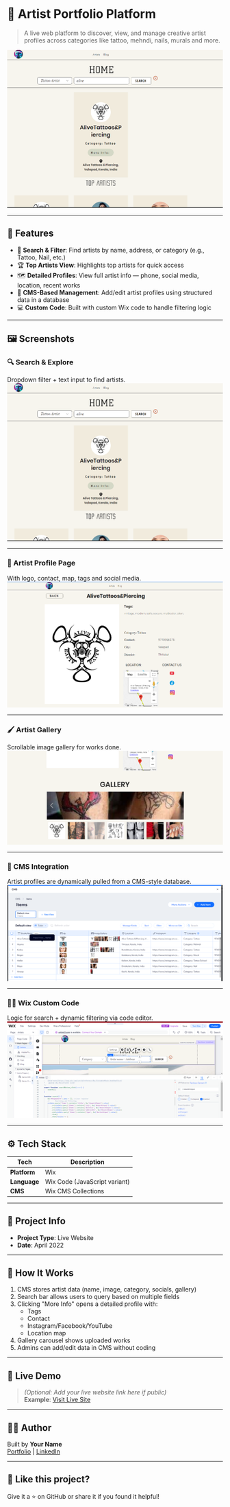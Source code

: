 # 🎨 Artist Portfolio Platform

> A live web platform to discover, view, and manage creative artist profiles across categories like tattoo, mehndi, nails, murals and more.

![Banner](./assets/artist-listing.png)

---

## 🌟 Features

- 🔎 **Search & Filter**: Find artists by name, address, or category (e.g., Tattoo, Nail, etc.)
- 🏆 **Top Artists View**: Highlights top artists for quick access
- 🗺️ **Detailed Profiles**: View full artist info — phone, social media, location, recent works
- 🧠 **CMS-Based Management**: Add/edit artist profiles using structured data in a database
- 💻 **Custom Code**: Built with custom Wix code to handle filtering logic

---

## 🖼️ Screenshots

### 🔍 Search & Explore
Dropdown filter + text input to find artists.
![Search View](./assets/artist-listing.png)

---

### 👤 Artist Profile Page
With logo, contact, map, tags and social media.
![Profile](./assets/artist-profile.png)

---

### 🖌️ Artist Gallery
Scrollable image gallery for works done.
![Gallery](./assets/artist-gallery.png)

---

### 🧾 CMS Integration
Artist profiles are dynamically pulled from a CMS-style database.
![CMS](./assets/cms-table.png)

---

### 🧑‍💻 Wix Custom Code
Logic for search + dynamic filtering via code editor.
![Wix Code](./assets/custom-code.png)

---

## ⚙️ Tech Stack

| Tech          | Description                          |
|---------------|--------------------------------------|
| **Platform**  | Wix                                  |
| **Language**  | Wix Code (JavaScript variant)        |
| **CMS**       | Wix CMS Collections                  |

---

## 📅 Project Info

- **Project Type**: Live Website
- **Date**: April 2022

---

## 📌 How It Works

1. CMS stores artist data (name, image, category, socials, gallery)
2. Search bar allows users to query based on multiple fields
3. Clicking "More Info" opens a detailed profile with:
   - Tags
   - Contact
   - Instagram/Facebook/YouTube
   - Location map
4. Gallery carousel shows uploaded works
5. Admins can add/edit data in CMS without coding

---

## 🚀 Live Demo

> *(Optional: Add your live website link here if public)*  
**Example**: [Visit Live Site](https://your-wix-link.com)

---

## 🙋‍♂️ Author

Built by **Your Name**  
[Portfolio](https://aswinksanthosh.github.io/github-portfolio/) | [LinkedIn](https://www.linkedin.com/in/aswin-k-santhosh-15557a245)

---

## 🙏 Like this project?

Give it a ⭐ on GitHub or share it if you found it helpful!

